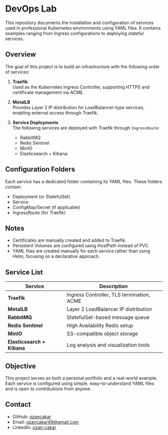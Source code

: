# DevOps Lab

This repository documents the installation and configuration of services used in professional Kubernetes environments using YAML files. It contains examples ranging from Ingress configurations to deploying stateful services.

## Overview

The goal of this project is to build an infrastructure with the following order of services:

1. **Traefik**  
   Used as the Kubernetes Ingress Controller, supporting HTTPS and certificate management via ACME.

2. **MetalLB**  
   Provides Layer 2 IP distribution for LoadBalancer-type services, enabling external access through Traefik.

3. **Service Deployments**  
   The following services are deployed with Traefik through `IngressRoute`:
   - RabbitMQ
   - Redis Sentinel
   - MinIO
   - Elasticsearch + Kibana

## Configuration Folders

Each service has a dedicated folder containing its YAML files. These folders contain:
- Deployment (or StatefulSet)
- Service
- ConfigMap/Secret (if applicable)
- IngressRoute (for Traefik)

## Notes
- Certificates are manually created and added to Traefik.
- Persistent Volumes are configured using HostPath instead of PVC.
- YAML files are created manually for each service rather than using Helm, focusing on a declarative approach.

## Service List

| Service             | Description                                   |
|---------------------|-----------------------------------------------|
| **Traefik**          | Ingress Controller, TLS termination, ACME     |
| **MetalLB**          | Layer 2 LoadBalancer IP distribution          |
| **RabbitMQ**         | StatefulSet-based message queue               |
| **Redis Sentinel**   | High Availability Redis setup                 |
| **MinIO**            | S3-compatible object storage                  |
| **Elasticsearch + Kibana** | Log analysis and visualization tools   |

## Objective

This project serves as both a personal portfolio and a real-world example. Each service is configured using simple, easy-to-understand YAML files and is open to contributions from anyone.

## Contact

- GitHub: [ozancakar](https://github.com/ozancakar)
- Email: ozancakar49@gmail.com
- LinkedIn: [ozan-çakar](https://www.linkedin.com/in/ozan-çakar-651490228)
